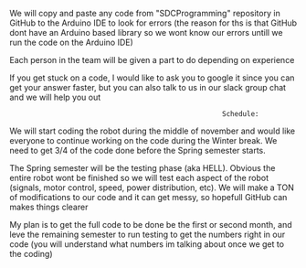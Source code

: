 We will copy and paste any code from "SDCProgramming" repository in GitHub to the Arduino IDE to look for errors (the reason for ths is that GitHub dont have an Arduino based library so we wont know our errors untill we run the code on the Arduino IDE)

Each person in the team will be given a part to do depending on experience

If you get stuck on a code, I would like to ask you to google it since you can get your answer faster, but you can also talk to us in our slack group chat and we will help you out

                                                        Schedule:
We will start coding the robot during the middle of november and would like everyone to continue working on the code during the Winter break. We need to get 3/4 of the code done before the Spring semester starts. 

The Spring semester will be the testing phase (aka HELL). Obvious the entire robot wont be finished so we will test each aspect of the robot (signals, motor control, speed, power distribution, etc). We will make a TON of modifications to our code and it can get messy, so hopefull GitHub can makes things clearer

My plan is to get the full code to be done be the first or second month, and leve the remaining semester to run testing to get the numbers right in our code (you will understand what numbers im talking about once we get to the coding)
